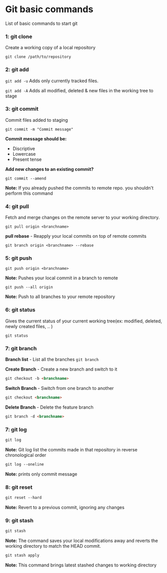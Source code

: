 # Git basic commands
List of basic commands to start git

### 1: git clone

Create a working copy of a local repository

`git clone /path/to/repository`


### 2: git add

`git add -u` Adds only currently tracked files.

`git add -A` Adds all modified, deleted & new files in the working tree to stage

### 3: git commit
Commit files added to staging

`git commit -m "Commit message"`

**Commit message should be:**

* Discriptive
* Lowercase
* Present tense

**Add new changes to an existing commit?**

`git commit --amend`

**Note:** If you already pushed the commits to remote repo. you shouldn't perform this command

### 4: git pull

Fetch and merge changes on the remote server to your working directory.

`git pull origin <branchname>`

**pull rebase** - Reapply your local commits on top of remote commits

`git branch origin <branchname> --rebase`

### 5: git push

`git push origin <branchname>`

**Note:** Pushes your local commit in a branch to remote

`git push --all origin`

**Note:** Push to all branches to your remote repository

### 6: git status

Gives the current status of your current working tree(ex: modified, deleted, newly created files, .. )

`git status`

### 7: git branch

**Branch list** - List all the branches
`git branch`

**Create Branch** - Create a new branch and switch to it
```html
git checkout -b <branchname>
```

**Switch Branch** - Switch from one branch to another
```html
git checkout <branchname>
```

**Delete Branch** - Delete the feature branch
```html
git branch -d <branchname>
```

### 7: git log

```html
git log
```
**Note:** Git log list the commits made in that repository in reverse chronological order

```html
git log --oneline
```
**Note:** prints only commit message


### 8: git reset

```html
git reset --hard
```
**Note:** Revert to a previous commit, ignoring any changes


### 9: git stash

```html
git stash
```
**Note:** The command saves your local modifications away and reverts the working directory to match the HEAD commit.


```html
git stash apply
```
**Note:** This command brings latest stashed changes to working directory
